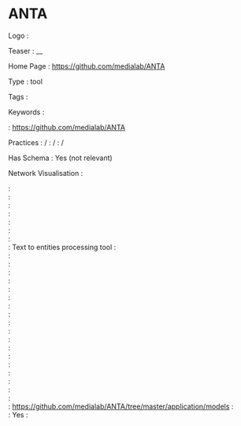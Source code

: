# ANTA

Logo
:   ![]()

Teaser
:   __

Home Page
:   https://github.com/medialab/ANTA

Type
:   tool

Tags
:   

Keywords
:   

:   https://github.com/medialab/ANTA

Practices
:    / 
:    / 
:    / 

Has Schema
:   Yes (not relevant)

Network Visualisation
:   


:   
:   
:   
:   
:   
:   
:   
:   Text to entities processing tool
:   
:   
:   
:   
:   
:   
:   
:   
:   
:   
:   
:   
:   
:   
:   
:   
:   
:   
:   
:   https://github.com/medialab/ANTA/tree/master/application/models
:   
:   Yes
:   
